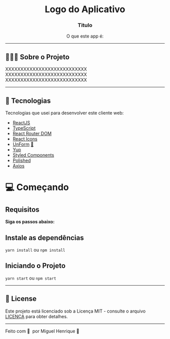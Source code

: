 <h1 align="center">
	<!-- <img alt="Logo" src=".github/logo.png" width="200px" /> -->
  Logo do Aplicativo
</h1>

<h3 align="center">
  Titulo
</h3>

<p align="center">O que este app é:</p>


***

## 👨🏻‍💻 Sobre o Projeto
XXXXXXXXXXXXXXXXXXXXXXXXXXX
XXXXXXXXXXXXXXXXXXXXXXXXXXX
XXXXXXXXXXXXXXXXXXXXXXXXXXX

***

## 🚀 Tecnologias

Tecnologias que usei para desenvolver este cliente web:

- [ReactJS](https://reactjs.org/)
- [TypeScript](https://www.typescriptlang.org/)
- [React Router DOM](https://reacttraining.com/react-router/)
- [React Icons](https://react-icons.netlify.com/#/)
- [UnForm](https://unform.dev/) [💜](https://rocketseat.com.br/)
- [Yup](https://github.com/jquense/yup)
- [Styled Components](https://styled-components.com/)
- [Polished](https://github.com/styled-components/polished)
- [Axios](https://github.com/axios/axios)


# 💻 Começando

## Requisitos

**Siga os passos abaixo:**

## Instale as dependências

`yarn install` ou `npm install`

## Iniciando o Projeto

`yarn start` ou `npm start`
***

## 📝 License

Este projeto está licenciado sob a Licença MIT - consulte o arquivo [LICENÇA](LICENSE) para obter detalhes.

---

Feito com 💜 &nbsp;por Miguel Henrique 👋
